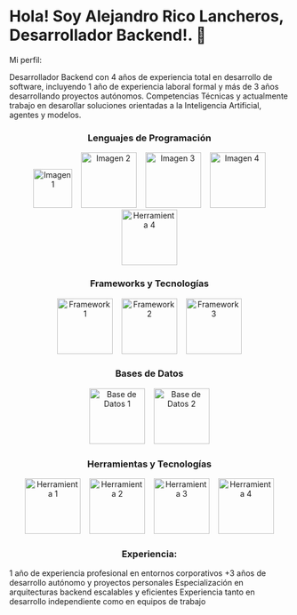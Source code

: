 # Hola! Soy Alejandro Rico Lancheros, Desarrollador Backend!. 🦜


Mi perfil:

Desarrollador Backend con 4 años de experiencia total en desarrollo de software, incluyendo 1 año de experiencia laboral formal y más de 3 años desarrollando proyectos autónomos.
Competencias Técnicas y actualmente trabajo en desarollar soluciones orientadas a la Inteligencia Artificial, agentes y modelos.

<h3 align="center">Lenguajes de Programación</h3>
<p align="center">
  <img src="https://github.com/user-attachments/assets/16245994-fb0b-4a01-83ea-7f0937a2af43" alt="Imagen 1" width="70">
  &nbsp;&nbsp;
  <img src="https://github.com/user-attachments/assets/c2d1be60-7eb8-4a9b-b4fb-54bb9180d3eb" alt="Imagen 2" width="100">
  &nbsp;&nbsp;
  <img src="https://github.com/user-attachments/assets/6962b6ee-60b9-4795-9ae7-e0da2bb789b2" alt="Imagen 3" width="100">
  &nbsp;&nbsp;
  <img src="https://github.com/user-attachments/assets/a56240ba-d74e-4432-87c6-74bd2eafd095" alt="Imagen 4" width="100">
  <img src="https://www.google.com/url?sa=i&url=https%3A%2F%2Fugeek.github.io%2Fblog%2Fpost%2F2020-08-17-instalar-ultima-version-de-go-en-raspberry-arm-o-amd64.html&psig=AOvVaw1GIWEzURzQi64e2u_b_Z8F&ust=1751517854876000&source=images&cd=vfe&opi=89978449&ved=0CBQQjRxqFwoTCIiBtM6unY4DFQAAAAAdAAAAABAs" alt="Herramienta 4" width="100">
</p>

<h3 align="center">Frameworks y Tecnologías</h3>
<p align="center">
  <img src="https://github.com/user-attachments/assets/24adb3b3-a382-4ad0-99a8-06fc93578ae8" alt="Framework 1" width="100">
  &nbsp;&nbsp;
  <img src="https://github.com/user-attachments/assets/4100a792-4dce-4377-b68f-adc36a1116c4" alt="Framework 2" width="100">
  &nbsp;&nbsp;
  <img src="https://github.com/user-attachments/assets/c995ed6d-6311-4b97-9524-c6e86b8718d0" alt="Framework 3" width="100">
</p>

<h3 align="center">Bases de Datos</h3>
<p align="center">
  <img src="https://github.com/user-attachments/assets/0ce938a4-298b-4766-b7bd-11c8b77b8897" alt="Base de Datos 1" width="100">
  &nbsp;&nbsp;
  <img src="https://github.com/user-attachments/assets/1948eb84-c23e-4a9e-8841-57a633cc2882" alt="Base de Datos 2" width="100">
</p>

<h3 align="center">Herramientas y Tecnologías</h3>
<p align="center">
  <img src="https://github.com/user-attachments/assets/4bd851e6-e998-4b36-8d86-229ad6c3b024" alt="Herramienta 1" width="100">
  &nbsp;&nbsp;
  <img src="https://github.com/user-attachments/assets/844304de-a859-4d00-b3fc-99f6dbca6a61" alt="Herramienta 2" width="100">
  &nbsp;&nbsp;
  <img src="https://github.com/user-attachments/assets/fd68e30e-8a17-4b47-8dcd-40aba72d1722" alt="Herramienta 3" width="100">
  &nbsp;&nbsp;
  <img src="https://github.com/user-attachments/assets/5708b3cd-8e0d-4e7f-8235-655aacfe2330" alt="Herramienta 4" width="100">


</p>

<h3 align="center">Experiencia:</h3>

1 año de experiencia profesional en entornos corporativos
+3 años de desarrollo autónomo y proyectos personales
Especialización en arquitecturas backend escalables y eficientes
Experiencia tanto en desarrollo independiente como en equipos de trabajo
